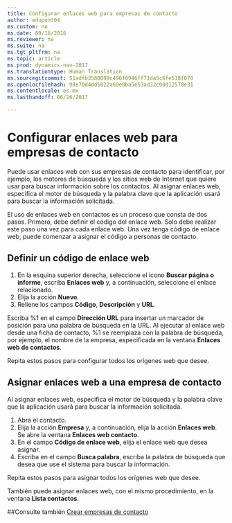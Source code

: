 ```yaml
---
title: Configurar enlaces web para empresas de contacto
author: edupont04
ms.custom: na
ms.date: 09/16/2016
ms.reviewer: na
ms.suite: na
ms.tgt_pltfrm: na
ms.topic: article
ms.prod: dynamics-nav-2017
ms.translationtype: Human Translation
ms.sourcegitcommit: 51adfb3588099c496f0946ff71da5c6fe518f070
ms.openlocfilehash: 98e70d4dd5022a69e8ba5e53ad32c00d12578e31
ms.contentlocale: es-mx
ms.lasthandoff: 06/26/2017

---
```

# <a name="set-up-web-sources-for-contact-companies"></a>Configurar enlaces web para empresas de contacto
Puede usar enlaces web con sus empresas de contacto para identificar, por ejemplo, los motores de búsqueda y los sitios web de Internet que quiere usar para buscar información sobre los contactos. Al asignar enlaces web, especifica el motor de búsqueda y la palabra clave que la aplicación usará para buscar la información solicitada.

El uso de enlaces web en contactos es un proceso que consta de dos pasos. Primero, debe definir el código del enlace web. Solo debe realizar este paso una vez para cada enlace web. Una vez tenga código de enlace web, puede comenzar a asignar el código a personas de contacto.

## <a name="define-a-web-source-code"></a>Definir un código de enlace web
1. En la esquina superior derecha, seleccione el icono **Buscar página o informe**, escriba **Enlaces web** y, a continuación, seleccione el enlace relacionado.
2. Elija la acción **Nuevo**.
3. Rellene los campos **Código**, **Descripción** y **URL**.

  Escriba %1 en el campo **Dirección URL** para insertar un marcador de posición para una palabra de búsqueda en la URL. Al ejecutar al enlace web desde una ficha de contacto, %1 se reemplaza con la palabra de búsqueda, por ejemplo, el nombre de la empresa, especificada en la ventana **Enlaces web de contactos**.

Repita estos pasos para configurar todos los orígenes web que desee.

## <a name="assign-web-sources-to-a-contact-company"></a>Asignar enlaces web a una empresa de contacto
Al asignar enlaces web, especifica el motor de búsqueda y la palabra clave que la aplicación usará para buscar la información solicitada.

1. Abra el contacto.
2. Elija la acción **Empresa** y, a continuación, elija la acción **Enlaces web**. Se abre la ventana **Enlaces web contacto**.
3. En el campo **Código de enlace web**, elija el enlace web que desea asignar.
4. Escriba en el campo **Busca palabra**, escriba la palabra de búsqueda que desea que use el sistema para buscar la información.

Repita estos pasos para asignar todos los orígenes web que desee.

También puede asignar enlaces web, con el mismo procedimiento, en la ventana **Lista contactos**.

##<a name="see-also"></a>Consulte también
[Crear empresas de contacto](marketing-create-contact-companies.md)

